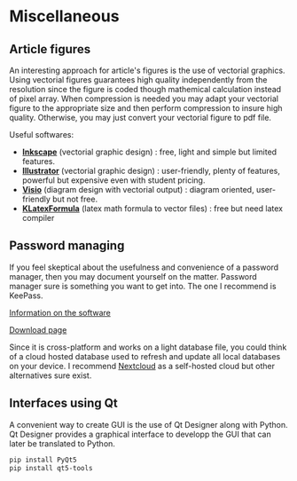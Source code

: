 # Miscellaneous

## Article figures

An interesting approach for article's figures is the use of vectorial graphics. Using vectorial figures guarantees high quality independently from the resolution since the figure is coded though mathemical calculation instead of pixel array. When compression is needed you may adapt your vectorial figure to the appropriate size and then perform compression to insure high quality. Otherwise, you may just convert your vectorial figure to pdf file.

Useful softwares:

* [**Inkscape**](https://inkscape.org/fr/) (vectorial graphic design) : free, light and simple but limited features.
* [**Illustrator**](https://www.adobe.com/fr/products/illustrator/free-trial-download.html) (vectorial graphic design) : user-friendly, plenty of features, powerful but expensive even with student pricing.
* [**Visio**](https://www.microsoft.com/fr-fr/microsoft-365/visio/flowchart-software) (diagram design with vectorial output) : diagram oriented, user-friendly but not free.
* [**KLatexFormula**](https://klatexformula.sourceforge.io/) (latex math formula to vector files) : free but need latex compiler

## Password managing

If you feel skeptical about the usefulness and convenience of a password manager, then you may document yourself on the matter. Password manager sure is something you want to get into. The one I recommend is KeePass.

[Information on the software](https://keepass.fr/)

[Download page](https://keepass.info/download.html)

Since it is cross-platform and works on a light database file, you could think of a cloud hosted database used to refresh and update all local databases on your device. I recommend [Nextcloud](https://nextcloud.com/) as a self-hosted cloud but other alternatives sure exist.

## Interfaces using Qt

A convenient way to create GUI is the use of Qt Designer along with Python. Qt Designer provides a graphical interface to developp the GUI that can later be translated to Python. 
```Bash
pip install PyQt5
pip install qt5-tools
```
